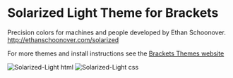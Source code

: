 Solarized Light Theme for Brackets
=========

Precision colors for machines and people
developed  by Ethan Schoonover. 
http://ethanschoonover.com/solarized 

For more themes and install instructions see the [Brackets Themes website](http://brackets-themes.github.io/)



![Solarized-Light html](https://github.com/chechnyan/Solarized-Ligh/html.PNG)
![Solarized-Light css](https://github.com/chechnyan/Solarized-Ligh/css.PNG)
